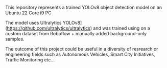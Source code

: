 This repository represents a trained YOLOv8 object detection model on an Ubuntu 22 Core i9 PC

The model uses Ultralytics YOLOv8](https://github.com/ultralytics/ultralytics) and was trained using on a custom dataset from Roboflow + manually added background-only samples.   

The outcome of this project could be useful in a diversity of resrearch or engineering fields such as Autonomous Vehicles, Smart City Initiatives, Traffic Monitoring etc...



